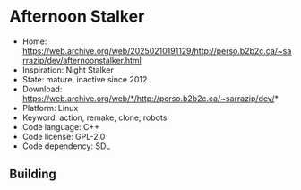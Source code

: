 # Afternoon Stalker

- Home: https://web.archive.org/web/20250210191129/http://perso.b2b2c.ca/~sarrazip/dev/afternoonstalker.html
- Inspiration: Night Stalker
- State: mature, inactive since 2012
- Download: https://web.archive.org/web/*/http://perso.b2b2c.ca/~sarrazip/dev/*
- Platform: Linux
- Keyword: action, remake, clone, robots
- Code language: C++
- Code license: GPL-2.0
- Code dependency: SDL

## Building
